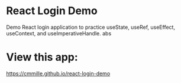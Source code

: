 # React Login Demo
Demo React login application to practice useState, useRef, useEffect, useContext, and useImperativeHandle. abs

# View this app:
https://cmmille.github.io/react-login-demo